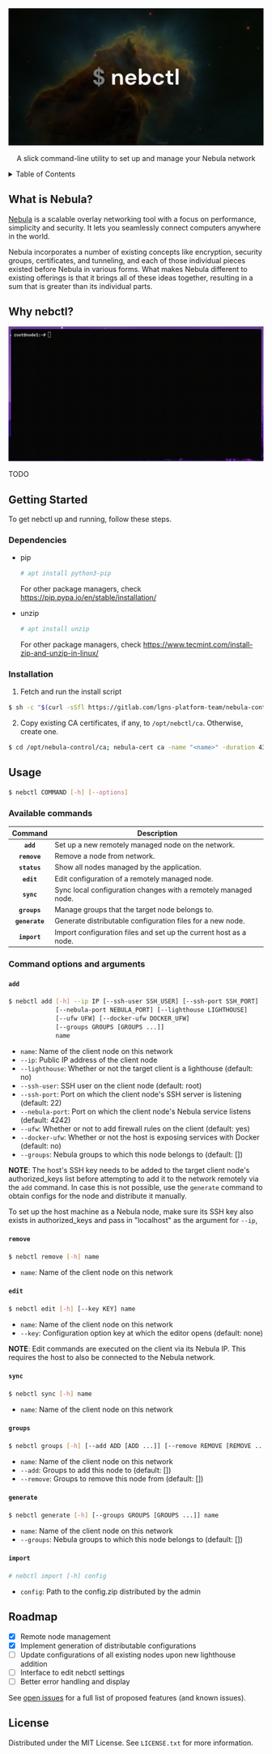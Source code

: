 <div align="center">
  <a href="">
    <img src="docs/nebctl.png" alt="nebctl" >
  </a>

  <p align="center">
	  A slick command-line utility to set up and manage your Nebula network
  </p>
</div>


<details>
  <summary>Table of Contents</summary>
  <ol>
    <li><a href="#what-is-nebula">What is Nebula?</a></li>
    <li><a href="#why-nebctl">Why nebctl?</a></li>
    <li>
      <a href="#getting-started">Getting Started</a>
      <ul>
        <li><a href="#dependencies">Dependencies</a></li>
        <li><a href="#installation">Installation</a></li>
      </ul>
    </li>
    <li><a href="#usage">Usage</a></li>
    <li><a href="#roadmap">Roadmap</a></li>
    <li><a href="#license">License</a></li>
  </ol>
</details>


## What is Nebula?

[Nebula](https://github.com/slackhq/nebula) is a scalable overlay networking tool with a focus on performance, simplicity and security. It lets you seamlessly connect computers anywhere in the world.

Nebula incorporates a number of existing concepts like encryption, security groups, certificates, and tunneling, and each of those individual pieces existed before Nebula in various forms. What makes Nebula different to existing offerings is that it brings all of these ideas together, resulting in a sum that is greater than its individual parts.


## Why nebctl?

![demo](docs/demo.gif)

TODO


## Getting Started

To get nebctl up and running, follow these steps.

### Dependencies
* pip
  ```sh
  # apt install python3-pip
  ```
  For other package managers, check https://pip.pypa.io/en/stable/installation/

* unzip
  ```sh
  # apt install unzip
  ```
  For other package managers, check https://www.tecmint.com/install-zip-and-unzip-in-linux/

### Installation

1. Fetch and run the install script
```sh
$ sh -c "$(curl -sSfl https://gitlab.com/lgns-platform-team/nebula-control/-/raw/main/install.sh)"
```
2. Copy existing CA certificates, if any, to `/opt/nebctl/ca`. Otherwise, create one.
```sh
$ cd /opt/nebula-control/ca; nebula-cert ca -name "<name>" -duration 43834h
```


## Usage

```sh
$ nebctl COMMAND [-h] [--options]
```
### Available commands

| Command               | Description                                                            |
|:---------------------:| ---------------------------------------------------------------------- |
| **`add`**               | Set up a new remotely managed node on the network.                     |        
| **`remove`**            | Remove a node from network.                                            |
| **`status`**            | Show all nodes managed by the application.                             |
| **`edit`**              | Edit configuration of a remotely managed node.                         |
| **`sync`**              | Sync local configuration changes with a remotely managed node.         |
| **`groups`**            | Manage groups that the target node belongs to.                         |
| **`generate`**          | Generate distributable configuration files for a new node.             |
| **`import`**            | Import configuration files and set up the current host as a node.      |

### Command options and arguments
####  `add`
```sh
$ nebctl add [-h] --ip IP [--ssh-user SSH_USER] [--ssh-port SSH_PORT] 
             [--nebula-port NEBULA_PORT] [--lighthouse LIGHTHOUSE]
             [--ufw UFW] [--docker-ufw DOCKER_UFW] 
             [--groups GROUPS [GROUPS ...]]
             name
```
- `name`: Name of the client node on this network
- `--ip`: Public IP address of the client node
- `--lighthouse`: Whether or not the target client is a lighthouse (default: no)
- `--ssh-user`: SSH user on the client node (default: root)
- `--ssh-port`: Port on which the client node's SSH server is listening (default: 22)
- `--nebula-port`: Port on which the client node's Nebula service listens (default: 4242)
- `--ufw`: Whether or not to add firewall rules on the client (default: yes)
- `--docker-ufw`: Whether or not the host is exposing services with Docker (default: no)
- `--groups`: Nebula groups to which this node belongs to (default: [])

**NOTE**: The host's SSH key needs to be added to the target client node's authorized_keys list before attempting to add it to the network remotely via the `add` command. In case this is not possible, use the `generate` command to obtain configs for the node and distribute it manually.

To set up the host machine as a Nebula node, make sure its SSH key also exists in authorized_keys and pass in "localhost" as the argument for `--ip`,

####  `remove`
```sh
$ nebctl remove [-h] name
```
- `name`: Name of the client node on this network

#### `edit`
```sh
$ nebctl edit [-h] [--key KEY] name
```
- `name`: Name of the client node on this network
- `--key`: Configuration option key at which the editor opens (default: none)

**NOTE**: Edit commands are executed on the client via its Nebula IP. This requires the host to also be connected to the Nebula network.

#### `sync`
```sh
$ nebctl sync [-h] name
```
- `name`: Name of the client node on this network

#### `groups`
```sh
$ nebctl groups [-h] [--add ADD [ADD ...]] [--remove REMOVE [REMOVE ...]] name
```
- `name`: Name of the client node on this network
- `--add`: Groups to add this node to (default: [])
- `--remove`: Groups to remove this node from (default: [])

#### `generate`
```sh
$ nebctl generate [-h] [--groups GROUPS [GROUPS ...]] name
```
- `name`: Name of the client node on this network
- `--groups`: Nebula groups to which this node belongs to (default: [])

#### `import`
```sh
# nebctl import [-h] config
```
- `config`: Path to the config.zip distributed by the admin


## Roadmap
- [x] Remote node management
- [x] Implement generation of distributable configurations
- [ ] Update configurations of all existing nodes upon new lighthouse addition
- [ ] Interface to edit nebctl settings
- [ ] Better error handling and display

See [open issues](#) for a full list of proposed features (and known issues).


## License

Distributed under the MIT License. See `LICENSE.txt` for more information.
